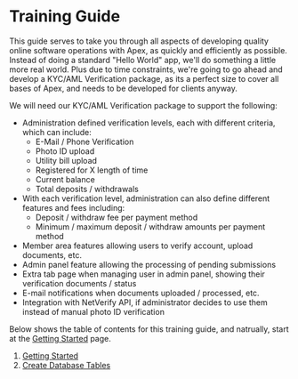 
# Training Guide

This guide serves to take you through all aspects of developing quality online software operations with Apex, as quickly and efficiently as possible.  Instead of 
doing a standard "Hello World" app, we'll do something a little more real world.  Plus due to time constraints, we're going to go ahead and develop a KYC/AML Verification package, as its a perfect size to cover 
all bases of Apex, and needs to be developed for clients anyway.

We will need our KYC/AML Verification package to support the following:

- Administration defined verification levels, each with different criteria, which can include:
    - E-Mail / Phone Verification
    - Photo ID upload
    - Utility bill upload
    - Registered for X length of time
    - Current balance
    - Total deposits / withdrawals
- With each verification level, administration can also define different features and fees including:
    - Deposit / withdraw fee per payment method
    - Minimum / maximum deposit / withdraw amounts per payment method
- Member area features allowing users to verify account, upload documents, etc.
- Admin panel feature allowing the processing of pending submissions
- Extra tab page when managing user in admin panel, showing their verification documents / status
- E-mail notifications when documents uploaded / processed, etc.
- Integration with NetVerify API, if administrator decides to use them instead of manual photo ID verification


Below shows the table of contents for this training guide, and natrually, start at 
the [Getting Started](getting_started.md) page.

1. [Getting Started](getting_started.md)
2. [Create Database Tables](create_database.md)







